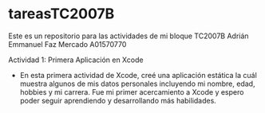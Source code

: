 # tareasTC2007B
Este es un repositorio para las actividades de mi bloque TC2007B
Adrián Emmanuel Faz Mercado
A01570770

Actividad 1: Primera Aplicación en Xcode

- En esta primera actividad de Xcode, creé una aplicación estática la cuál muestra algunos de mis datos personales incluyendo mi nombre, edad, hobbies y mi carrera. Fue mi primer acercamiento a Xcode y espero poder seguir aprendiendo y desarrollando más habilidades.

